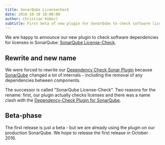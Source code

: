 ```yaml
---
title: SonarQube Licensecheck
date: 2016-10-10 18:00:00
author: Christian Köberl
subtitle: First beta of new plugin for SonarQube to check software licenses. 
---
```


We are happy to announce our new plugin to check software dependencies for licenses in SonarQube: [SonarQube License-Check](https://github.com/porscheinformatik/sonarqube-licensecheck).

## Rewrite and new name

We were forced to rewrite our [Dependency Check Sonar Plugin](https://github.com/porscheinformatik/sonar-dependency-check-plugin) because [SonarQube](http://www.sonarqube.org/) changed a lot of internals - including the removal of any dependencies between components.

The successor is called "SonarQube License-Check". Two reasons for the rename: first, our plugin actually checks licenses and there was a name clash with the [Dependency-Check Plugin for SonarQube](https://github.com/stevespringett/dependency-check-sonar-plugin).

## Beta-phase

The first release is just a beta - but we are already using the plugin on our production SonarQube. We hope to release the first release in October 2016.